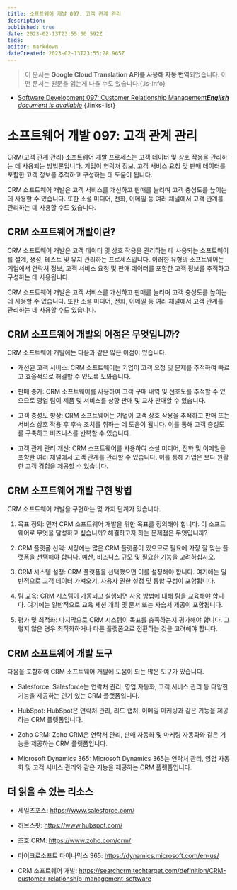```yaml
---
title: 소프트웨어 개발 097: 고객 관계 관리
description: 
published: true
date: 2023-02-13T23:55:30.592Z
tags: 
editor: markdown
dateCreated: 2023-02-13T23:55:28.965Z
---
```


> 이 문서는 **Google Cloud Translation API를 사용해 자동 번역**되었습니다.
어떤 문서는 원문을 읽는게 나을 수도 있습니다.{.is-info}



- [Software Development 097: Customer Relationship Management***English** document is available*](/en/Knowledge-base/Software-Development/Learning/software-development-097-customer-relationship-management)
{.links-list}


# 소프트웨어 개발 097: 고객 관계 관리

CRM(고객 관계 관리) 소프트웨어 개발 프로세스는 고객 데이터 및 상호 작용을 관리하는 데 사용되는 방법론입니다. 기업이 연락처 정보, 고객 서비스 요청 및 판매 데이터를 포함한 고객 정보를 추적하고 구성하는 데 도움이 됩니다.

CRM 소프트웨어 개발은 고객 서비스를 개선하고 판매를 늘리며 고객 충성도를 높이는 데 사용할 수 있습니다. 또한 소셜 미디어, 전화, 이메일 등 여러 채널에서 고객 관계를 관리하는 데 사용할 수도 있습니다.

## CRM 소프트웨어 개발이란?

CRM 소프트웨어 개발은 고객 데이터 및 상호 작용을 관리하는 데 사용되는 소프트웨어를 설계, 생성, 테스트 및 유지 관리하는 프로세스입니다. 이러한 유형의 소프트웨어는 기업에서 연락처 정보, 고객 서비스 요청 및 판매 데이터를 포함한 고객 정보를 추적하고 구성하는 데 사용됩니다.

CRM 소프트웨어 개발은 고객 서비스를 개선하고 판매를 늘리며 고객 충성도를 높이는 데 사용할 수 있습니다. 또한 소셜 미디어, 전화, 이메일 등 여러 채널에서 고객 관계를 관리하는 데 사용할 수도 있습니다.

## CRM 소프트웨어 개발의 이점은 무엇입니까?

CRM 소프트웨어 개발에는 다음과 같은 많은 이점이 있습니다.

- 개선된 고객 서비스: CRM 소프트웨어는 기업이 고객 요청 및 문제를 추적하여 빠르고 효율적으로 해결할 수 있도록 도와줍니다.

- 판매 증가: CRM 소프트웨어를 사용하여 고객 구매 내역 및 선호도를 추적할 수 있으므로 영업 팀이 제품 및 서비스를 상향 판매 및 교차 판매할 수 있습니다.

- 고객 충성도 향상: CRM 소프트웨어는 기업이 고객 상호 작용을 추적하고 판매 또는 서비스 상호 작용 후 후속 조치를 취하는 데 도움이 됩니다. 이를 통해 고객 충성도를 구축하고 비즈니스를 반복할 수 있습니다.

- 고객 관계 관리 개선: CRM 소프트웨어를 사용하여 소셜 미디어, 전화 및 이메일을 포함한 여러 채널에서 고객 관계를 관리할 수 있습니다. 이를 통해 기업은 보다 원활한 고객 경험을 제공할 수 있습니다.

## CRM 소프트웨어 개발 구현 방법

CRM 소프트웨어 개발을 구현하는 몇 가지 단계가 있습니다.

1. 목표 정의: 먼저 CRM 소프트웨어 개발을 위한 목표를 정의해야 합니다. 이 소프트웨어로 무엇을 달성하고 싶습니까? 해결하고자 하는 문제점은 무엇입니까?

2. CRM 플랫폼 선택: 시장에는 많은 CRM 플랫폼이 있으므로 필요에 가장 잘 맞는 플랫폼을 선택해야 합니다. 예산, 비즈니스 규모 및 필요한 기능을 고려하십시오.

3. CRM 시스템 설정: CRM 플랫폼을 선택했으면 이를 설정해야 합니다. 여기에는 일반적으로 고객 데이터 가져오기, 사용자 권한 설정 및 통합 구성이 포함됩니다.

4. 팀 교육: CRM 시스템이 가동되고 실행되면 사용 방법에 대해 팀을 교육해야 합니다. 여기에는 일반적으로 교육 세션 개최 및 문서 또는 자습서 제공이 포함됩니다.

5. 평가 및 최적화: 마지막으로 CRM 시스템이 목표를 충족하는지 평가해야 합니다. 그렇지 않은 경우 최적화하거나 다른 플랫폼으로 전환하는 것을 고려해야 합니다.

## CRM 소프트웨어 개발 도구

다음을 포함하여 CRM 소프트웨어 개발에 도움이 되는 많은 도구가 있습니다.

- Salesforce: Salesforce는 연락처 관리, 영업 자동화, 고객 서비스 관리 등 다양한 기능을 제공하는 인기 있는 CRM 플랫폼입니다.

- HubSpot: HubSpot은 연락처 관리, 리드 캡처, 이메일 마케팅과 같은 기능을 제공하는 CRM 플랫폼입니다.

- Zoho CRM: Zoho CRM은 연락처 관리, 판매 자동화 및 마케팅 자동화와 같은 기능을 제공하는 CRM 플랫폼입니다.

- Microsoft Dynamics 365: Microsoft Dynamics 365는 연락처 관리, 영업 자동화 및 고객 서비스 관리와 같은 기능을 제공하는 CRM 플랫폼입니다.

## 더 읽을 수 있는 리소스

- 세일즈포스: https://www.salesforce.com/

- 허브스팟: https://www.hubspot.com/

- 조호 CRM: https://www.zoho.com/crm/

- 마이크로소프트 다이나믹스 365: https://dynamics.microsoft.com/en-us/

- CRM 소프트웨어 개발: https://searchcrm.techtarget.com/definition/CRM-customer-relationship-management-software